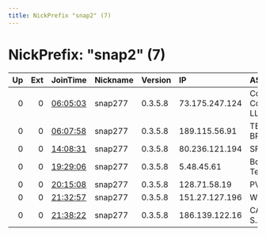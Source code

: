 ```yaml
---
title: NickPrefix "snap2" (7)
---
```


# NickPrefix: "snap2" (7)

|   Up |   Ext | JoinTime                                                                                            | Nickname   | Version   | IP             | AS                                | CC   |   ORp |   Dirp | OS    | Contact   |   eFamMembers |
|-----:|------:|:----------------------------------------------------------------------------------------------------|:-----------|:----------|:---------------|:----------------------------------|:-----|------:|-------:|:------|:----------|--------------:|
|    0 |     0 | [06:05:03](https://metrics.torproject.org/rs.html#details/4A20FFE2F15F76800C1CCB2C54E88F92D43CC898) | snap277    | 0.3.5.8   | 73.175.247.124 | Comcast Cable Communications, LLC | us   | 34595 |      0 | Linux | None      |             1 |
|    0 |     0 | [06:07:58](https://metrics.torproject.org/rs.html#details/69841681AB71CD5BFC0C6EAEAD304E9A776ACB8B) | snap277    | 0.3.5.8   | 189.115.56.91  | TELEFu00D4NICA BRASIL S.A         | br   | 35181 |      0 | Linux | None      |             1 |
|    0 |     0 | [14:08:31](https://metrics.torproject.org/rs.html#details/C6B38F8F7F5612988996110C09423D45B5D31D45) | snap277    | 0.3.5.8   | 80.236.121.194 | SFR SA                            | fr   | 46827 |      0 | Linux | None      |             1 |
|    0 |     0 | [19:29:06](https://metrics.torproject.org/rs.html#details/2933B846419D1C09367F237304B27D026CA52E8E) | snap277    | 0.3.5.8   | 5.48.45.61     | Bouygues Telecom SA               | fr   | 33799 |      0 | Linux | None      |             1 |
|    0 |     0 | [20:15:08](https://metrics.torproject.org/rs.html#details/E083B03F9D8C2EFBE30BF9B6E4302B7F72460E3E) | snap277    | 0.3.5.8   | 128.71.58.19   | PVimpelCom                        | ru   | 38735 |      0 | Linux | None      |             1 |
|    0 |     0 | [21:32:57](https://metrics.torproject.org/rs.html#details/3E438637F1FD99DAAF811D3C69C9ACA8D8D227FA) | snap277    | 0.3.5.8   | 151.27.127.196 | Wind Tre S.p.A.                   | it   | 37563 |      0 | Linux | None      |             1 |
|    0 |     0 | [21:38:22](https://metrics.torproject.org/rs.html#details/C49A0D41609EE066C192A17625D31D6181FEC204) | snap277    | 0.3.5.8   | 186.139.122.16 | CABLEVISION S.A.                  | ar   | 43263 |      0 | Linux | None      |             1 |
